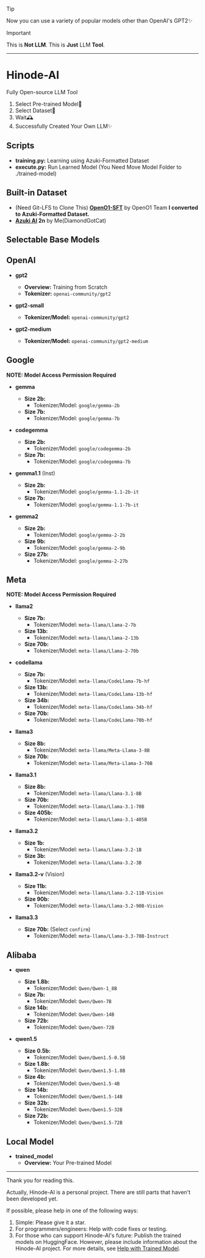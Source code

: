> [!TIP]
> Now you can use a variety of popular models other than OpenAI's GPT2✨

> [!IMPORTANT]
> This is **Not LLM**. This is **Just** LLM **Tool**.

---

# Hinode-AI
Fully Open-source LLM Tool

1. Select Pre-trained Model👐
2. Select Dataset🧠
3. Wait🕰️
4. Successfully Created Your Own LLM✨

## Scripts
- **training.py:** Learning using Azuki-Formatted Dataset
- **execute.py:** Run Learned Model (You Need Move Model Folder to ./trained-model)

## Built-in Dataset
- (Need Git-LFS to Clone This) **[OpenO1-SFT](https://huggingface.co/datasets/O1-OPEN/OpenO1-SFT)** by OpenO1 Team **I converted to Azuki-Formatted Dataset.**
- **[Azuki AI](https://github.com/DiamondGotCat/Azuki.ai) 2n** by Me(DiamondGotCat)

## Selectable Base Models

## OpenAI

- **gpt2**  
  - **Overview:** Training from Scratch
  - **Tokenizer:** `openai-community/gpt2`

- **gpt2-small**  
  - **Tokenizer/Model:** `openai-community/gpt2`

- **gpt2-medium**  
  - **Tokenizer/Model:** `openai-community/gpt2-medium`

## Google
**NOTE: Model Access Permission Required**

- **gemma**  
  - **Size 2b:**  
    - Tokenizer/Model: `google/gemma-2b`  
  - **Size 7b:**  
    - Tokenizer/Model: `google/gemma-7b`

- **codegemma**  
  - **Size 2b:**  
    - Tokenizer/Model: `google/codegemma-2b`  
  - **Size 7b:**  
    - Tokenizer/Model: `google/codegemma-7b`

- **gemma1.1** (Inst)  
  - **Size 2b:**  
    - Tokenizer/Model: `google/gemma-1.1-2b-it`  
  - **Size 7b:**  
    - Tokenizer/Model: `google/gemma-1.1-7b-it`

- **gemma2**  
  - **Size 2b:**  
    - Tokenizer/Model: `google/gemma-2-2b`  
  - **Size 9b:**  
    - Tokenizer/Model: `google/gemma-2-9b`  
  - **Size 27b:**  
    - Tokenizer/Model: `google/gemma-2-27b`

## Meta
**NOTE: Model Access Permission Required**

- **llama2**  
  - **Size 7b:**  
    - Tokenizer/Model: `meta-llama/Llama-2-7b`  
  - **Size 13b:**  
    - Tokenizer/Model: `meta-llama/Llama-2-13b`  
  - **Size 70b:**  
    - Tokenizer/Model: `meta-llama/Llama-2-70b`

- **codellama**  
  - **Size 7b:**  
    - Tokenizer/Model: `meta-llama/CodeLlama-7b-hf`  
  - **Size 13b:**  
    - Tokenizer/Model: `meta-llama/CodeLlama-13b-hf`  
  - **Size 34b:**  
    - Tokenizer/Model: `meta-llama/CodeLlama-34b-hf`  
  - **Size 70b:**  
    - Tokenizer/Model: `meta-llama/CodeLlama-70b-hf`

- **llama3**  
  - **Size 8b:**  
    - Tokenizer/Model: `meta-llama/Meta-Llama-3-8B`  
  - **Size 70b:**  
    - Tokenizer/Model: `meta-llama/Meta-Llama-3-70B`

- **llama3.1**  
  - **Size 8b:**  
    - Tokenizer/Model: `meta-llama/Llama-3.1-8B`  
  - **Size 70b:**  
    - Tokenizer/Model: `meta-llama/Llama-3.1-70B`  
  - **Size 405b:**  
    - Tokenizer/Model: `meta-llama/Llama-3.1-405B`

- **llama3.2**  
  - **Size 1b:**  
    - Tokenizer/Model: `meta-llama/Llama-3.2-1B`  
  - **Size 3b:**  
    - Tokenizer/Model: `meta-llama/Llama-3.2-3B`

- **llama3.2-v** (Vision)  
  - **Size 11b:**  
    - Tokenizer/Model: `meta-llama/Llama-3.2-11B-Vision`  
  - **Size 90b:**  
    - Tokenizer/Model: `meta-llama/Llama-3.2-90B-Vision`

- **llama3.3**  
  - **Size 70b:** (Select `confirm`)  
    - Tokenizer/Model: `meta-llama/Llama-3.3-70B-Instruct`

## Alibaba

- **qwen**  
  - **Size 1.8b:**  
    - Tokenizer/Model: `Qwen/Qwen-1_8B`  
  - **Size 7b:**  
    - Tokenizer/Model: `Qwen/Qwen-7B`  
  - **Size 14b:**  
    - Tokenizer/Model: `Qwen/Qwen-14B`  
  - **Size 72b:**  
    - Tokenizer/Model: `Qwen/Qwen-72B`

- **qwen1.5**  
  - **Size 0.5b:**  
    - Tokenizer/Model: `Qwen/Qwen1.5-0.5B`  
  - **Size 1.8b:**  
    - Tokenizer/Model: `Qwen/Qwen1.5-1.8B`  
  - **Size 4b:**  
    - Tokenizer/Model: `Qwen/Qwen1.5-4B`  
  - **Size 14b:**  
    - Tokenizer/Model: `Qwen/Qwen1.5-14B`  
  - **Size 32b:**  
    - Tokenizer/Model: `Qwen/Qwen1.5-32B`  
  - **Size 72b:**  
    - Tokenizer/Model: `Qwen/Qwen1.5-72B`

## Local Model

- **trained_model**  
  - **Overview:** Your Pre-trained Model

---

Thank you for reading this.

Actually, Hinode-AI is a personal project. There are still parts that haven't been developed yet.

If possible, please help in one of the following ways:
1. Simple: Please give it a star.
2. For programmers/engineers: Help with code fixes or testing.
3. For those who can support Hinode-AI's future: Publish the trained models on HuggingFace. However, please include information about the Hinode-AI project. For more details, see [Help with Trained Model](Help/Training.md).
